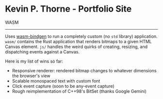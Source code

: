 # Kevin P. Thorne - Portfolio Site

WASM

---

Uses [wasm-bindgen](https://github.com/rustwasm/wasm-bindgen) to 
run a completely custom (no `std` library) application. `wasm/`
contains the Rust application that renders bitmaps to a given
HTML Canvas element. `js/` handles the weird quirks of creating,
resizing, and dispatching events against a Canvas.

Here is my list of wins so far:
- Responsive renderer: rendered bitmap changes to whatever dimensions
the browser's view
- Scalable monospaced text with custom font
- Click event capture (soon to be any-event capture)
- Rough reimplementation of C++98's BitSet (thanks Google Gemini)